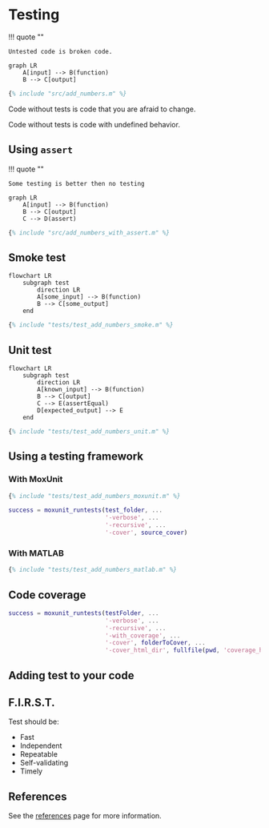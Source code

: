# Testing

!!! quote ""
    
    Untested code is broken code.


``` mermaid
graph LR
    A[input] --> B(function)
    B --> C[output]
```

```matlab
{% include "src/add_numbers.m" %}
```

Code without tests is code that you are afraid to change.

Code without tests is code with undefined behavior.

## Using `assert`

!!! quote ""
    
    Some testing is better then no testing

```mermaid
graph LR
    A[input] --> B(function)
    B --> C[output]
    C --> D(assert)
```

```matlab
{% include "src/add_numbers_with_assert.m" %}
```

## Smoke test

```mermaid
flowchart LR
    subgraph test
        direction LR
        A[some_input] --> B(function)
        B --> C[some_output]
    end
```

```matlab
{% include "tests/test_add_numbers_smoke.m" %}
```

## Unit test

```mermaid
flowchart LR
    subgraph test
        direction LR
        A[known_input] --> B(function)
        B --> C[output]
        C --> E(assertEqual)
        D[expected_output] --> E
    end
```

```matlab
{% include "tests/test_add_numbers_unit.m" %}
```

## Using a testing framework

### With MoxUnit

```matlab
{% include "tests/test_add_numbers_moxunit.m" %}
```

```matlab
success = moxunit_runtests(test_folder, ...
                           '-verbose', ...
                           '-recursive', ...
                           '-cover', source_cover)
```

### With MATLAB

```matlab
{% include "tests/test_add_numbers_matlab.m" %}
```

## Code coverage

```matlab
success = moxunit_runtests(testFolder, ...
                           '-verbose', ...
                           '-recursive', ...
                           '-with_coverage', ...
                           '-cover', folderToCover, ...
                           '-cover_html_dir', fullfile(pwd, 'coverage_html'));
```                           

## Adding test to your code


## F.I.R.S.T.

Test should be:

- Fast
- Independent
- Repeatable
- Self-validating
- Timely

## References

See the [references](../references.md#testing-and-refactoring) page for more information.